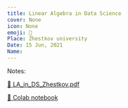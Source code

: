 ```yaml
---
title: Linear Algebra in Data Science
cover: None
icon: None
emoji: 🔗
Place: Zhestkov university
Date: 15 Jun, 2021
Name: 
---
```


Notes:

[📎 LA_in_DS_Zhestkov.pdf](https://merkulov.top/Teaching/Talks/Linear_Algebra_in_Data_Science/LA_in_DS_Zhestkov.pdf)

[🐍 Colab notebook](https://colab.research.google.com/github/MerkulovDaniil/optim/blob/master/assets/Notebooks/LA_in_DS.ipynb#scrollTo=zHETxznEvbJN)

<br/>
